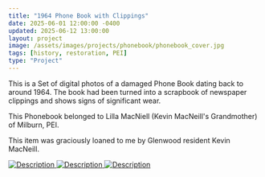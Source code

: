 ```yaml
---
title: "1964 Phone Book with Clippings"
date: 2025-06-01 12:00:00 -0400
updated: 2025-06-12 13:00:00
layout: project
image: /assets/images/projects/phonebook/phonebook_cover.jpg
tags: [history, restoration, PEI]
type: "Project"
---
```


This is a Set of digital photos of a damaged Phone Book dating back to around 1964. 
The book had been turned into a scrapbook of newspaper clippings and shows signs of significant wear. 

This Phonebook belonged to Lilla MacNiell (Kevin MacNeill's Grandmother) of Milburn, PEI.

This item was graciously loaned to me by Glenwood resident Kevin MacNeill.


<div class="gallery">
  <a href="{{ '/assets/images/projects/phonebook/.jpg' | relative_url }}" target="_blank">
    <img src="{{ '/assets/images/projects/phonebook/thumbnails/.jpg' | relative_url }}" alt="Description">
  </a>
  <a href="{{ '/assets/images/projects/phonebook/.jpg' | relative_url }}" target="_blank">
    <img src="{{ '/assets/images/projects/phonebook/thumbnails/.jpg' | relative_url }}" alt="Description">
  </a>
  <a href="{{ '/assets/images/projects/phonebook/.jpg' | relative_url }}" target="_blank">
    <img src="{{ '/assets/images/projects/phonebook/thumbnails/.jpg' | relative_url }}" alt="Description">
  </a>
</div>
